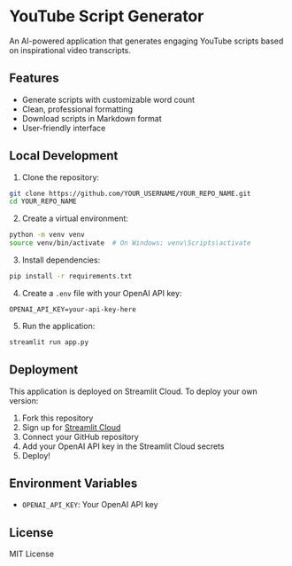 # YouTube Script Generator

An AI-powered application that generates engaging YouTube scripts based on inspirational video transcripts.

## Features

- Generate scripts with customizable word count
- Clean, professional formatting
- Download scripts in Markdown format
- User-friendly interface

## Local Development

1. Clone the repository:
```bash
git clone https://github.com/YOUR_USERNAME/YOUR_REPO_NAME.git
cd YOUR_REPO_NAME
```

2. Create a virtual environment:
```bash
python -m venv venv
source venv/bin/activate  # On Windows: venv\Scripts\activate
```

3. Install dependencies:
```bash
pip install -r requirements.txt
```

4. Create a `.env` file with your OpenAI API key:
```
OPENAI_API_KEY=your-api-key-here
```

5. Run the application:
```bash
streamlit run app.py
```

## Deployment

This application is deployed on Streamlit Cloud. To deploy your own version:

1. Fork this repository
2. Sign up for [Streamlit Cloud](https://share.streamlit.io)
3. Connect your GitHub repository
4. Add your OpenAI API key in the Streamlit Cloud secrets
5. Deploy!

## Environment Variables

- `OPENAI_API_KEY`: Your OpenAI API key

## License

MIT License 